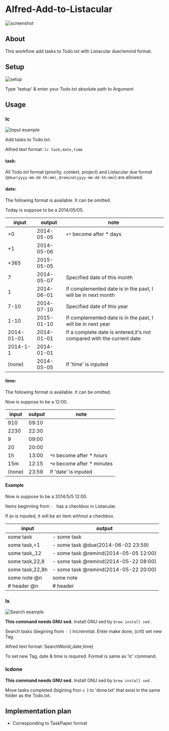 Alfred-Add-to-Listacular
========================

![screenshot](http://cl.ly/YPgy/Image%202014-11-07%20at%208.21.31%20%E5%8D%88%E5%BE%8C.png)

## About
This workflow add tasks to Todo.txt with Listacular due/remind format.

## Setup
![setup](http://cl.ly/YOXb/Monosnap_2014-11-06_23-52-54.jpg)

Type 'lsetup' & enter your Todo.txt absolute path to Argument

## Usage
### lc
![Input example](http://cl.ly/YDlI/Monosnap_2014-10-26_23-32-31.jpg)

Add tasks to Todo.txt.

Alfred text format: `lc task,date,time`

#### task:
All Todo.txt format (priority, context, project) and Listacular due format (`@due(yyyy-mm-dd hh:mm)`, `@remind(yyyy-mm-dd hh:mm)`) are allowed.

#### date:
The following format is available. It can be omitted.

Today is suppose to be a 2014/05/05.

| input      | output     | note                                                                  |
| ---        | ---        | ---                                                                   |
| +0         | 2014-05-05 | `+*` become after \* days                                             |
| +1         | 2014-05-06 |                                                                       |
| +365       | 2015-05-05 |                                                                       |
| 7          | 2014-05-07 | Specified date of this month                                          |
| 1          | 2014-06-01 | If complemented date is in the past, I will be in next month          |
| 7-10       | 2014-07-10 | Specified date of this year                                           |
| 1-10       | 2015-01-10 | If complemented date is in the past, I will be in next year           |
| 2014-01-01 | 2014-01-01 | If a complete date is entered,it's not compared with the current date |
| 2014-1-1   | 2014-01-01 |                                                                       |
| (none)     | 2014-05-05 | If 'time' is inputed                                                  |

#### time:
The following format is available. It can be omitted.

Now is suppose to be a 12:00.

| input  | output | note                         |
| ---    | ---    | ---                          |
| 910    | 09:10  |                              |
| 2230   | 22:30  |                              |
| 9      | 09:00  |                              |
| 20     | 20:00  |                              |
| 1h     | 13:00  | `*h` become after \* hours   |
| 15m    | 12:15  | `*m` become after \* minutes |
| (none) | 23:59  | If 'date' is inputed         |


#### Example
Now is suppose to be a 2014/5/5 12:00.

Items beginning from `- ` has a checkbox in Listacular.

If `@n` is inputed, it will be an item without a checkbox.

| input           | output                                |
| ---             | ---                                   |
| some task       | - some task                           |
| some task,+1    | - some task @due(2014-06-02 23:59)    |
| some task,,12   | - some task @remind(2014-05-05 12:00) |
| some task,22,8  | - some task @remind(2014-05-22 08:00) |
| some task,22,8h | - some task @remind(2014-05-22 20:00) |
| some note @n    | some note                             |
| # header @n     | # header                              |

### ls
![Search example](http://cl.ly/YIPF/Monosnap_2014-10-30_20-55-01.jpg)

**This command needs GNU sed.** Install GNU sed by `brew install sed` .

Search tasks (begining from `- `) Incremntal. Enter make done, (crtl) set new Tag.

Alfred text format: SearchWord(,date,time)

To set new Tag, date & time is required. Format is same as 'lc' command.

### lcdone
**This command needs GNU sed.** Install GNU sed by `brew install sed` .

Move tasks completed (bigining fron `x `) to 'done.txt'  that exist in the same folder as the Todo.txt.

## Implementation plan
+ Corresponding to TaskPaper format
